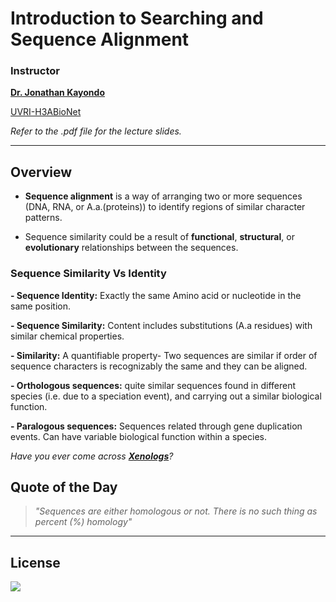 # Introduction to Searching and Sequence Alignment

### Instructor

[__Dr. Jonathan Kayondo__](https://www.linkedin.com/in/jonathan-kayondo-a5684611/?originalSubdomain=ug)

[UVRI-H3ABioNet](https://www.h3abionet.org/uvri)

_Refer to the _.pdf_ file for the lecture slides._

-----
## Overview
* __Sequence alignment__ is a way of arranging two or more sequences
(DNA, RNA, or A.a.(proteins)) to identify regions of similar character
patterns.

* Sequence similarity could be a result of __functional__, __structural__, or
__evolutionary__ relationships between the sequences.

### Sequence Similarity Vs Identity
  __- Sequence Identity:__ Exactly the same Amino acid or nucleotide in the same position.

  __- Sequence Similarity:__ Content includes substitutions (A.a residues) with similar chemical properties.

  __- Similarity:__ A quantifiable property- Two sequences are similar if order of sequence 
characters is recognizably the same and they can be aligned.

  __- Orthologous sequences:__ quite similar sequences found in different species 
(i.e. due to a speciation event), and carrying out a similar biological function.

  __- Paralogous sequences:__ Sequences related through gene duplication events. Can 
have variable biological function within a species.

*Have you ever come across __[Xenologs](https://www.ncbi.nlm.nih.gov/pubmed/27998934)__?*

## Quote of the Day
> _"Sequences are either homologous or not. 
There is no such thing as percent (%) homology"_

-----

## License
*![](https://licensebuttons.net/l/by-sa/3.0/88x31.png)*

